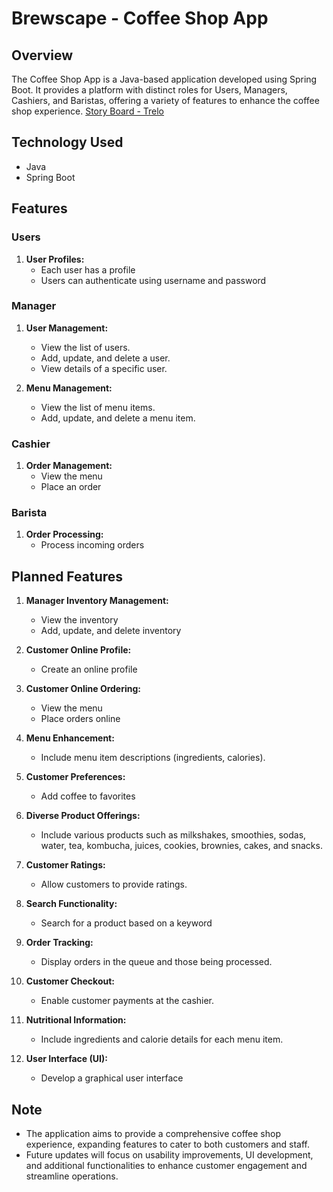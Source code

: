 # Brewscape - Coffee Shop App

## Overview

The Coffee Shop App is a Java-based application developed using Spring Boot. It provides a platform with distinct roles for Users, Managers, Cashiers, and Baristas, offering a variety of features to enhance the coffee shop experience.
[Story Board - Trelo]([https://link-url-here.org](https://trello.com/b/iMJPMQAQ/brewscape))

## Technology Used
- Java
- Spring Boot

## Features

### Users

1. **User Profiles:**
   - Each user has a profile
   - Users can authenticate using username and password

### Manager

1. **User Management:**
   - View the list of users.
   - Add, update, and delete a user.
   - View details of a specific user.

2. **Menu Management:**
   - View the list of menu items.
   - Add, update, and delete a menu item.

### Cashier

1. **Order Management:**
   - View the menu
   - Place an order 

### Barista

1. **Order Processing:**
   - Process incoming orders

## Planned Features

1. **Manager Inventory Management:**
   - View the inventory
   - Add, update, and delete inventory

2. **Customer Online Profile:**
   - Create an online profile

3. **Customer Online Ordering:**
   - View the menu
   - Place orders online

4. **Menu Enhancement:**
   - Include menu item descriptions (ingredients, calories).

5. **Customer Preferences:**
   - Add coffee to favorites

6. **Diverse Product Offerings:**
   - Include various products such as milkshakes, smoothies, sodas, water, tea, kombucha, juices, cookies, brownies, cakes, and snacks.

7. **Customer Ratings:**
   - Allow customers to provide ratings.

8. **Search Functionality:**
   - Search for a product based on a keyword

9. **Order Tracking:**
   - Display orders in the queue and those being processed.

10. **Customer Checkout:**
    - Enable customer payments at the cashier.

11. **Nutritional Information:**
    - Include ingredients and calorie details for each menu item.

12. **User Interface (UI):**
    - Develop a graphical user interface

## Note

- The application aims to provide a comprehensive coffee shop experience, expanding features to cater to both customers and staff.
- Future updates will focus on usability improvements, UI development, and additional functionalities to enhance customer engagement and streamline operations.
